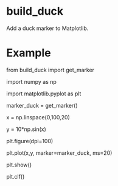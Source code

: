 # build_duck
Add a duck marker to Matplotlib.

# Example
from build_duck import get_marker

import numpy as np

import matplotlib.pyplot as plt

marker_duck = get_marker()

x = np.linspace(0,100,20)

y = 10*np.sin(x)

plt.figure(dpi=100)

plt.plot(x,y, marker=marker_duck, ms=20)

plt.show()

plt.clf()
